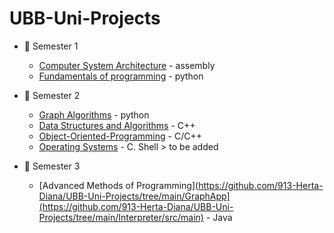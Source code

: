 # UBB-Uni-Projects


* :closed_book: Semester 1
  - [Computer System Architecture](https://github.com/913-Herta-Diana/Computer-Systems-Architecture.git) - assembly
  - [Fundamentals of programming](https://github.com/913-Herta-Diana/Fundamentals-Programming.git) - python  
* :green_book: Semester 2
   - [Graph Algorithms](https://github.com/913-Herta-Diana/UBB-Uni-Projects/tree/main/GraphApp) - python 
   - [Data Structures and Algorithms](https://github.com/913-Herta-Diana/UBB-Uni-Projects/tree/main/ProjectsDSA) - C++  
   - [Object-Oriented-Programming](https://github.com/913-Herta-Diana/Object-Oriented-Programming) - C/C++
   - [Operating Systems]() - C. Shell > to be added

* :blue_book: Semester 3
  - [Advanced Methods of Programming](https://github.com/913-Herta-Diana/UBB-Uni-Projects/tree/main/GraphApp](https://github.com/913-Herta-Diana/UBB-Uni-Projects/tree/main/Interpreter/src/main) - Java 
